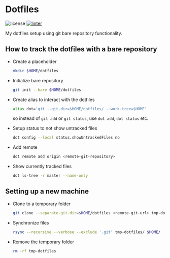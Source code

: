 # Dotfiles
![license](https://img.shields.io/github/license/beiertu-mms/dotfiles)
[![linter](https://github.com/beiertu-mms/dotfiles/actions/workflows/linter.yaml/badge.svg?branch=master)](https://github.com/beiertu-mms/dotfiles/actions/workflows/linter.yaml)

My dotfiles setup using git bare repository functionality.

## How to track the dotfiles with a bare repository
- Create a placeholder
  ```bash
  mkdir $HOME/dotfiles
  ```

- Initialize bare repository
  ```bash
  git init --bare $HOME/dotfiles
  ```

- Create alias to interact with the dotfiles
  ```bash
  alias dot='git --git-dir=$HOME/dotfiles/ --work-tree=$HOME'
  ```
  so instead of `git add` or `git status`, use `dot add`, `dot status` etc.

- Setup status to not show untracked files
  ```bash
  dot config --local status.showUntrackedFiles no
  ```

- Add remote
  ```bash
  dot remote add origin <remote-git-repository>
  ```

- Show currently tracked files
  ```bash
  dot ls-tree -r master --name-only
  ```

## Setting up a new machine
- Clone to a temporary folder<br>
  ```bash
  git clone --separate-git-dir=$HOME/dotfiles <remote-git-url> tmp-dotfiles
  ```

- Synchronize files<br>
  ```bash
  rsync --recursive --verbose --exclude '.git' tmp-dotfiles/ $HOME/
  ```

- Remove the temporary folder<br>
  ```bash
  rm -rf tmp-dotfiles
  ```
